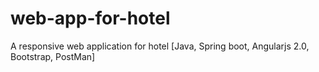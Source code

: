 # web-app-for-hotel
A responsive web application for hotel [Java, Spring boot, Angularjs 2.0, Bootstrap, PostMan]
